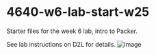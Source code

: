 # 4640-w6-lab-start-w25

Starter files for the week 6 lab, intro to Packer.

See lab instructions on D2L for details.
![image](https://github.com/user-attachments/assets/897cb5f5-8c17-4ef8-8186-c32defa434f2)
